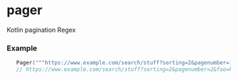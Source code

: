 # pager
Kotlin pagination Regex


### Example

```kotlin
   Pager("""https://www.example.com/search/stuff?sorting=2&pagenumber=1&foo=ksadk""").incrementPage()
   // https://www.example.com/search/stuff?sorting=2&pagenumber=2&foo=ksadk
```

